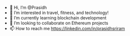 - 👋 Hi, I’m @Prasidh
- 👀 I’m interested in travel, fitness, and technology!
- 🌱 I’m currently learning blockchain development
- 💞️ I’m looking to collaborate on Ethereum projects
- 📫 How to reach me https://linkedin.com/in/prasidhsriram

<!---
Prasidh/Prasidh is a ✨ special ✨ repository because its `README.md` (this file) appears on your GitHub profile.
You can click the Preview link to take a look at your changes.
--->
